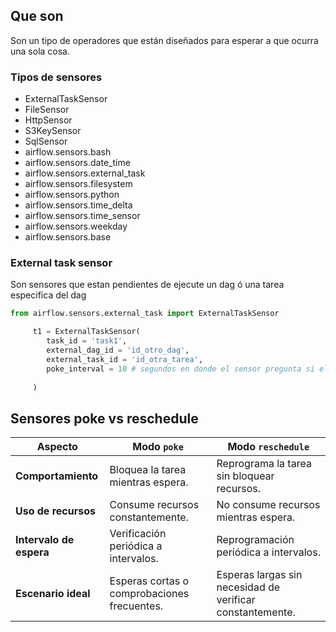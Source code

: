 ## Que son
Son un tipo de operadores que están diseñados para esperar a que ocurra una sola cosa.

### Tipos de sensores
- ExternalTaskSensor
- FileSensor
- HttpSensor
- S3KeySensor
- SqlSensor
- airflow.sensors.bash
- airflow.sensors.date_time
- airflow.sensors.external_task
- airflow.sensors.filesystem
- airflow.sensors.python
- airflow.sensors.time_delta
- airflow.sensors.time_sensor
- airflow.sensors.weekday
- airflow.sensors.base

### External task sensor
Son sensores que estan pendientes de ejecute un dag ó una tarea especifica del dag

```python
from airflow.sensors.external_task import ExternalTaskSensor

     t1 = ExternalTaskSensor(
        task_id = 'task1',
        external_dag_id = 'id_otro_dag',
        external_task_id = 'id_otra_tarea',
        poke_interval = 10 # segundos en donde el sensor pregunta si el proceso ha finalizado
        
     )
```


## Sensores poke vs reschedule

| **Aspecto**               | **Modo `poke`**                         | **Modo `reschedule`**                    |
|---------------------------|-----------------------------------------|-----------------------------------------|
| **Comportamiento**         | Bloquea la tarea mientras espera.       | Reprograma la tarea sin bloquear recursos. |
| **Uso de recursos**        | Consume recursos constantemente.        | No consume recursos mientras espera.      |
| **Intervalo de espera**    | Verificación periódica a intervalos.    | Reprogramación periódica a intervalos.    |
| **Escenario ideal**        | Esperas cortas o comprobaciones frecuentes. | Esperas largas sin necesidad de verificar constantemente. |